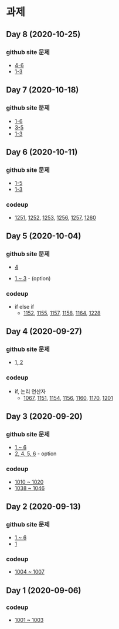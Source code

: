 # 과제

## Day 8 (2020-10-25)

### github site 문제
*  [4-6](https://github.com/dulumary/c_programming_09_06/blob/master/06_NestedLoop/test/test01/README.md)
* [1-3](https://github.com/dulumary/c_programming_09_06/blob/master/06_NestedLoop/test/test02/README.md)

 
## Day 7 (2020-10-18)

### github site 문제
*  [1-6](https://github.com/dulumary/c_programming_09_06/blob/master/05_Loop/test/test02/README.md)
* [3-5](https://github.com/dulumary/c_programming_09_06/blob/master/05_Loop/test/test04/README.md)
* [1-3](https://github.com/dulumary/c_programming_09_06/blob/master/05_Loop/test/test05/README.md)

## Day 6 (2020-10-11)

### github site 문제
*  [1-5](https://github.com/dulumary/c_programming_09_06/blob/master/05_Loop/test/test01/README.md)
* [1-3](https://github.com/dulumary/c_programming_09_06/blob/master/05_Loop/test/test04/README.md)

### codeup

* [1251](https://codeup.kr/problem.php?id=1251), [1252](https://codeup.kr/problem.php?id=1252), [1253](https://codeup.kr/problem.php?id=1253), [1256](https://codeup.kr/problem.php?id=1256), [1257](https://codeup.kr/problem.php?id=1257), [1260](https://codeup.kr/problem.php?id=1260)

## Day 5 (2020-10-04)

### github site 문제
* [4](https://github.com/dulumary/c_programming_09_06/blob/master/04_Condition/test/test06/README.md)

* [1 ~ 3](https://github.com/dulumary/c_programming_09_06/blob/master/04_Condition/test/test06/README.md) - (option)

### codeup

* if else if
	* [1152](https://codeup.kr/problem.php?id=1152), [1155](https://codeup.kr/problem.php?id=1155), [1157](https://codeup.kr/problem.php?id=1157), [1158](https://codeup.kr/problem.php?id=1162), [1164](https://codeup.kr/problem.php?id=1164),  [1228](https://codeup.kr/problem.php?id=1228)




## Day 4 (2020-09-27)

### github site 문제
* [1, 2](https://github.com/dulumary/c_programming_09_06/blob/master/04_Condition/test/test05/README.md)

### codeup

* if, 논리 연산자
	* [1067](https://codeup.kr/problem.php?id=1067), [1151](https://codeup.kr/problem.php?id=1151), [1154](https://codeup.kr/problem.php?id=1154), [1156](https://codeup.kr/problem.php?id=1156), [1160](https://codeup.kr/problem.php?id=1160), [1170](https://codeup.kr/problem.php?id=1170), [1201](https://codeup.kr/problem.php?id=1201)


## Day 3 (2020-09-20)

### github site 문제
* [1 ~ 6](https://github.com/dulumary/c_programming_09_06/blob/master/02_Variable/test/test04/README.md)
* [2, 4, 5, 6](https://github.com/dulumary/c_programming_09_06/blob/master/02_Variable/test/test05/README.md) - option

### codeup
* [1010 ~ 1020](https://codeup.kr/problemsetsol.php?psid=10)
* [1038 ~ 1046](https://codeup.kr/problemsetsol.php?psid=10)

## Day 2 (2020-09-13)

### github site 문제
* [1 ~ 6](https://github.com/dulumary/c_programming_09_06/blob/master/02_Variable/test/test02/README.md)
* [1](https://github.com/dulumary/c_programming_09_06/blob/master/02_Variable/test/test05/README.md)

### codeup
* [1004 ~ 1007](https://codeup.kr/problemsetsol.php?psid=9)

## Day 1 (2020-09-06) 
### codeup
* [1001 ~ 1003](https://codeup.kr/problemsetsol.php?psid=9)





